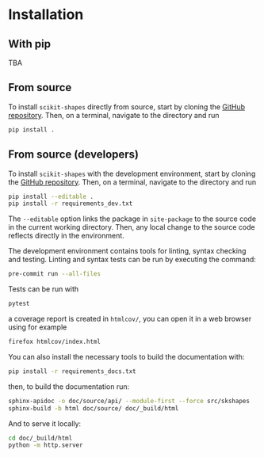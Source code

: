 Installation
============

With pip
--------

TBA

From source
-----------

To install `scikit-shapes` directly from source, start by cloning the [GitHub repository](https://github.com/scikit-shapes/scikit-shapes). Then, on a terminal, navigate to the directory and run
```bash
pip install .
```

From source (developers)
------------------------

To install `scikit-shapes` with the development environment, start by cloning the [GitHub repository](https://github.com/scikit-shapes/scikit-shapes). Then, on a terminal, navigate to the directory and run
```bash
pip install --editable .
pip install -r requirements_dev.txt
```
The `--editable` option links the package in `site-package` to the source code in the current working directory. Then, any local change to the source code reflects directly in the environment.

The development environment contains tools for linting, syntax checking and testing. Linting and syntax tests can be run by executing the command:
```bash
pre-commit run --all-files
```

Tests can be run with
```bash
pytest
```
a coverage report is created in `htmlcov/`, you can open it in a web browser using for example
```bash
firefox htmlcov/index.html
```

You can also install the necessary tools to build the documentation with:
```bash
pip install -r requirements_docs.txt
```

then, to build the documentation run:
```bash
sphinx-apidoc -o doc/source/api/ --module-first --force src/skshapes
sphinx-build -b html doc/source/ doc/_build/html
```

And to serve it locally:
```bash
cd doc/_build/html
python -m http.server
```

